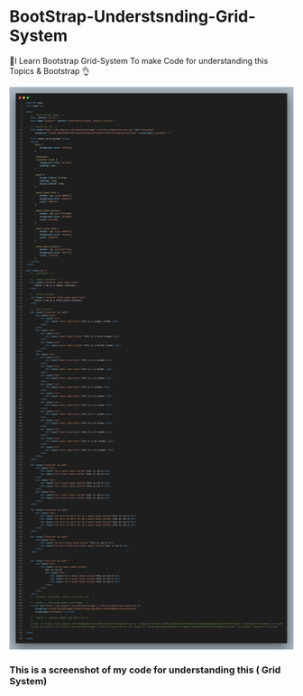 # BootStrap-Understsnding-Grid-System
🚀I Learn Bootstrap Grid-System To make Code for understanding this Topics &amp; Bootstrap 👌

<p>
   <img src="./images/Grid-System-Bootstrap.png">
</p>

<p>
  <h3>This is a screenshot of my code for understanding this ( Grid System)</h3>
</p>
